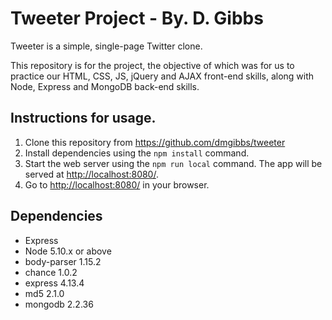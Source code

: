 
# Tweeter Project - By. D. Gibbs

Tweeter is a simple, single-page Twitter clone.

This repository is for the project, the objective of which was for us to practice our HTML, CSS, JS, jQuery and AJAX front-end skills, along with Node, Express and MongoDB back-end skills.

## Instructions for usage.

1. Clone this repository from https://github.com/dmgibbs/tweeter
2. Install dependencies using the `npm install` command.
3. Start the web server using the `npm run local` command. The app will be served at <http://localhost:8080/>.
4. Go to <http://localhost:8080/> in your browser.

## Dependencies

- Express
- Node 5.10.x or above
- body-parser  1.15.2
- chance 1.0.2
- express 4.13.4
- md5 2.1.0
- mongodb 2.2.36